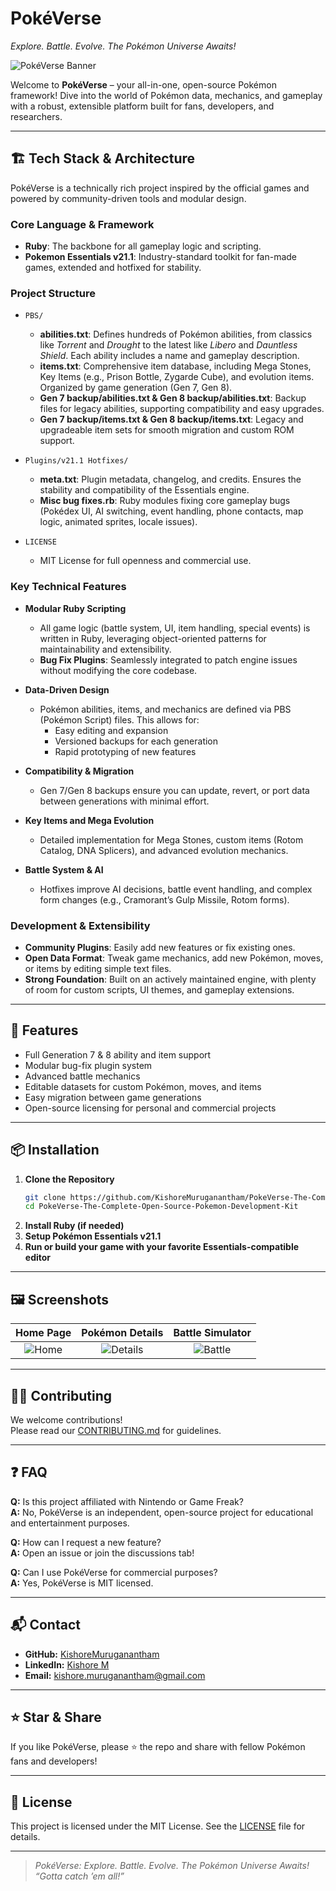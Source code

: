 # PokéVerse  
_Explore. Battle. Evolve. The Pokémon Universe Awaits!_

![PokéVerse Banner](https://i.redd.it/egrnbbpkdxcd1.png)

Welcome to **PokéVerse** – your all-in-one, open-source Pokémon framework! Dive into the world of Pokémon data, mechanics, and gameplay with a robust, extensible platform built for fans, developers, and researchers.

---

## 🏗️ Tech Stack & Architecture

PokéVerse is a technically rich project inspired by the official games and powered by community-driven tools and modular design.

### **Core Language & Framework**
- **Ruby**: The backbone for all gameplay logic and scripting.
- **Pokemon Essentials v21.1**: Industry-standard toolkit for fan-made games, extended and hotfixed for stability.

### **Project Structure**

- `PBS/`
  - **abilities.txt**: Defines hundreds of Pokémon abilities, from classics like *Torrent* and *Drought* to the latest like *Libero* and *Dauntless Shield*. Each ability includes a name and gameplay description.
  - **items.txt**: Comprehensive item database, including Mega Stones, Key Items (e.g., Prison Bottle, Zygarde Cube), and evolution items. Organized by game generation (Gen 7, Gen 8).
  - **Gen 7 backup/abilities.txt & Gen 8 backup/abilities.txt**: Backup files for legacy abilities, supporting compatibility and easy upgrades.
  - **Gen 7 backup/items.txt & Gen 8 backup/items.txt**: Legacy and upgradeable item sets for smooth migration and custom ROM support.

- `Plugins/v21.1 Hotfixes/`
  - **meta.txt**: Plugin metadata, changelog, and credits. Ensures the stability and compatibility of the Essentials engine.
  - **Misc bug fixes.rb**: Ruby modules fixing core gameplay bugs (Pokédex UI, AI switching, event handling, phone contacts, map logic, animated sprites, locale issues).

- `LICENSE`
  - MIT License for full openness and commercial use.

### **Key Technical Features**

- **Modular Ruby Scripting**
  - All game logic (battle system, UI, item handling, special events) is written in Ruby, leveraging object-oriented patterns for maintainability and extensibility.
  - **Bug Fix Plugins**: Seamlessly integrated to patch engine issues without modifying the core codebase.

- **Data-Driven Design**
  - Pokémon abilities, items, and mechanics are defined via PBS (Pokémon Script) files. This allows for:
    - Easy editing and expansion
    - Versioned backups for each generation
    - Rapid prototyping of new features

- **Compatibility & Migration**
  - Gen 7/Gen 8 backups ensure you can update, revert, or port data between generations with minimal effort.

- **Key Items and Mega Evolution**
  - Detailed implementation for Mega Stones, custom items (Rotom Catalog, DNA Splicers), and advanced evolution mechanics.

- **Battle System & AI**
  - Hotfixes improve AI decisions, battle event handling, and complex form changes (e.g., Cramorant’s Gulp Missile, Rotom forms).

### **Development & Extensibility**

- **Community Plugins**: Easily add new features or fix existing ones.
- **Open Data Format**: Tweak game mechanics, add new Pokémon, moves, or items by editing simple text files.
- **Strong Foundation**: Built on an actively maintained engine, with plenty of room for custom scripts, UI themes, and gameplay extensions.

---

## 🚀 Features

- Full Generation 7 & 8 ability and item support
- Modular bug-fix plugin system
- Advanced battle mechanics
- Editable datasets for custom Pokémon, moves, and items
- Easy migration between game generations
- Open-source licensing for personal and commercial projects

---

## 📦 Installation

1. **Clone the Repository**
    ```bash
    git clone https://github.com/KishoreMuruganantham/PokeVerse-The-Complete-Open-Source-Pokemon-Development-Kit.git
    cd PokeVerse-The-Complete-Open-Source-Pokemon-Development-Kit
    ```
2. **Install Ruby (if needed)**
3. **Setup Pokémon Essentials v21.1**
4. **Run or build your game with your favorite Essentials-compatible editor**

---

## 🖼️ Screenshots

| Home Page | Pokémon Details | Battle Simulator |
|:---------:|:--------------:|:----------------:|
| ![Home](https://www.nintendo.com/eu/media/images/06_screenshots/games_5/game_boy_advance_2/gba_pokemonrubyandsapphire/GBA_PokemonRubyAndSapphire_05.png) | ![Details](https://www.smogon.com/forums/attachments/pokemon-emerald-version-usa-europe-_105-png.314123/) | ![Battle](https://static1.cbrimages.com/wordpress/wp-content/uploads/2024/08/pokemon-frlf-double-battle.jpg) |

---

## 🧑‍💻 Contributing

We welcome contributions!  
Please read our [CONTRIBUTING.md](CONTRIBUTING.md) for guidelines.

---

## ❓ FAQ

**Q:** Is this project affiliated with Nintendo or Game Freak?  
**A:** No, PokéVerse is an independent, open-source project for educational and entertainment purposes.

**Q:** How can I request a new feature?  
**A:** Open an issue or join the discussions tab!

**Q:** Can I use PokéVerse for commercial purposes?  
**A:** Yes, PokéVerse is MIT licensed.

---

## 📬 Contact

- **GitHub:** [KishoreMuruganantham](https://github.com/KishoreMuruganantham)
- **LinkedIn:** [Kishore M](https://www.linkedin.com/in/kishore-m-13a7402a7/)
- **Email:** kishore.muruganantham@gmail.com

---

## ⭐️ Star & Share

If you like PokéVerse, please ⭐️ the repo and share with fellow Pokémon fans and developers!

---

## 🪪 License

This project is licensed under the MIT License. See the [LICENSE](LICENSE) file for details.

---

> _PokéVerse: Explore. Battle. Evolve. The Pokémon Universe Awaits!_  
> _“Gotta catch ’em all!”_

